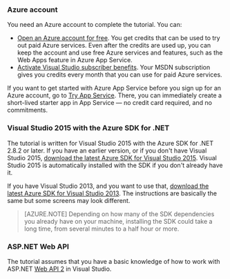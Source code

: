 ### Azure account

You need an Azure account to complete the tutorial. You can:

* [Open an Azure account for free](/pricing/free-trial/?WT.mc_id=A261C142F). You get credits that can be used to try out paid Azure services. Even after the credits are used up, you can keep the account and use free Azure services and features, such as the Web Apps feature in Azure App Service.
* [Activate Visual Studio subscriber benefits](/pricing/member-offers/msdn-benefits-details/?WT.mc_id=A261C142F). Your MSDN subscription gives you credits every month that you can use for paid Azure services.

If you want to get started with Azure App Service before you sign up for an Azure account, go to [Try App Service](http://go.microsoft.com/fwlink/?LinkId=523751). There, you can immediately create a short-lived starter  app in App Service — no credit card required, and no commitments.

### <a name="setupdevenv"></a>Visual Studio 2015 with the Azure SDK for .NET

The tutorial is written for Visual Studio 2015 with the Azure SDK for .NET 2.8.2 or later. If you have an earlier version, or if you don't have Visual Studio 2015, [download the latest Azure SDK for Visual Studio 2015](http://go.microsoft.com/fwlink/?linkid=518003). Visual Studio 2015 is automatically installed with the SDK if you don't already have it.

If you have Visual Studio 2013, and you want to use that, [download the latest Azure SDK for Visual Studio 2013](http://go.microsoft.com/fwlink/?LinkID=324322). The instructions are basically the same but some screens may look different.

>[AZURE.NOTE] Depending on how many of the SDK dependencies you already have on your machine, installing the SDK could take a long time, from several minutes to a half hour or more.

### ASP.NET Web API

The tutorial assumes that you have a basic knowledge of how to work with ASP.NET [Web API 2](http://www.asp.net/web-api/overview/getting-started-with-aspnet-web-api/tutorial-your-first-web-api) in Visual Studio.


<!--HONumber=Apr16_HO1-->


